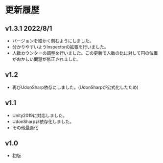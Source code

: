 
<h1> 更新履歴 </h1>

## v1.3.1 2022/8/1
- バージョンを細かく刻むようにしました。
- 分かりやすいようInspectorの拡張を行いました。
- 人数カウンターの調整を行いました。この更新で人数の比に対して円の位置がおかしい問題が修正されました。

## v1.2
- 再びUdonSharp依存にしました。(UdonSharpが公式化したため)

## v1.1
- Unity2019に対応しました。
- UdonSharp非依存化しました。
- その他最適化

## v1.0
- 初版
